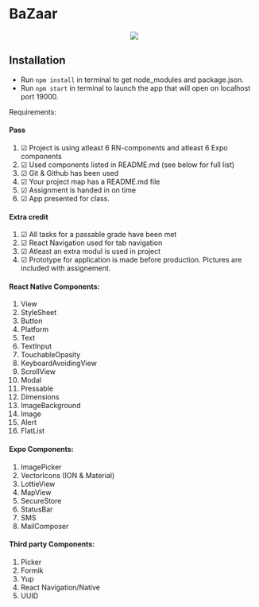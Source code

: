# BaZaar
<p align="center">
  <img src="https://cdn.discordapp.com/attachments/797112544682573886/887682768371339274/SkrikPanik1.png" />
</p>

## Installation
- Run `npm install` in terminal to get node_modules and package.json.
- Run `npm start` in terminal to launch the app that will open on localhost port 19000.

Requirements:
#### Pass
1. &#9745; Project is using atleast 6 RN-components and atleast 6 Expo components 
2. &#9745; Used components listed in README.md (see below for full list)
3. &#9745; Git & Github has been used
4. &#9745; Your project map has a README.md file
5. &#9745; Assignment is handed in on time
6. &#9745; App presented for class.


#### Extra credit
1. &#9745; All tasks for a passable grade have been met
2. &#9745; React Navigation used for tab navigation
3. &#9745; Atleast an extra modul is used in project
4. &#9745; Prototype for application is made before production. Pictures are included with assignement.

#### React Native Components:
1. View
2. StyleSheet
3. Button
4. Platform
5. Text
6. TextInput
7. TouchableOpasity
8. KeyboardAvoidingView
9. ScrollView
10. Modal
11. Pressable
12. Dimensions
13. ImageBackground
14. Image
15. Alert
16. FlatList

#### Expo Components:
1. ImagePicker
2. VectorIcons (ION & Material)
3. LottieView
4. MapView
5. SecureStore
6. StatusBar
7. SMS
8. MailComposer

#### Third party Components:
1. Picker
2. Formik
3. Yup
4. React Navigation/Native
5. UUID
